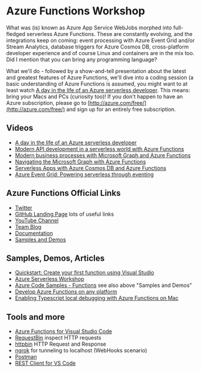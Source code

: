 # Azure Functions Workshop

What was (is) known as Azure App Service WebJobs morphed into full-fledged serverless Azure Functions. 
These are constantly evolving, and the integrations keep on coming: event processing with Azure Event Grid 
and/or Stream Analytics, database triggers for Azure Cosmos DB, cross-platform developer experience 
and of course Linux and containers are in the mix too. Did I mention that you can 
bring any programming language?

What we'll do - followed by a show-and-tell presentation about the latest and greatest features of Azure Functions, 
we'll dive into a coding session (a basic understanding of Azure Functions is assumed, you might want to at least watch
[A day in the life of an Azure serverless developer](https://www.youtube.com/watch?v=jdiKoWdrIn4). This means: bring 
your Macs and PCs (curiosity too)! If you don't happen to have an Azure subscription, please go to 
[http://azure.com/free/](http://azure.com/free/) and sign up for an entirely free subscription.

## Videos

* [A day in the life of an Azure serverless developer](https://www.youtube.com/watch?v=jdiKoWdrIn4)
* [Modern API development in a serverless world with Azure Functions](https://www.youtube.com/watch?v=uXTUTKyaTv4)
* [Modern business processes with Microsoft Graph and Azure Functions ](https://www.youtube.com/watch?v=Y3cC0Hpemmk)
* [Navigating the Microsoft Graph with Azure Functions](https://channel9.msdn.com/Shows/Azure-Friday/Navigating-the-Microsoft-Graph-with-Azure-Functions)
* [Serverless Apps with Azure Cosmos DB and Azure Functions](https://channel9.msdn.com/Shows/Azure-Friday/Severless-Apps-with-Azure-Cosmos-DB-and-Azure-Functions)
* [Azure Event Grid: Powering serverless through eventing](https://www.youtube.com/watch?v=SaOWhPTjHn0)

## Azure Functions Official Links

* [Twitter](https://twitter.com/azurefunctions)
* [GitHub Landing Page](https://github.com/Azure/Azure-Functions) lots of useful links
* [YouTube Channel](https://youtube.com/AzureFunctions )
* [Team Blog](https://blogs.msdn.microsoft.com/appserviceteam/)
* [Documentation](https://docs.microsoft.com/en-us/azure/azure-functions/)
* [Samples and Demos](https://github.com/Azure/Azure-Functions/wiki/Samples-and-content)


## Samples, Demos, Articles

* [Quickstart: Create your first function using Visual Studio](https://docs.microsoft.com/en-us/azure/azure-functions/functions-create-your-first-function-visual-studio)
* [Azure Serverless Workshop](https://github.com/AzureCAT-GSI/azure-serverless-workshop)
* [Azure Code Samples - Functions](https://azure.microsoft.com/en-us/resources/samples/?sort=0&service=functions) see also above "Samples and Demos"
* [Develop Azure Functions on any platform](https://blogs.msdn.microsoft.com/appserviceteam/2017/09/25/develop-azure-functions-on-any-platform/)
* [Enabling Typescript local debugging with Azure Functions on Mac](https://blogs.technet.microsoft.com/livedevopsinjapan/2017/10/11/enabling-typescript-local-debugging-with-azure-functions-on-mac/)


## Tools and more

* [Azure Functions for Visual Studio Code](https://github.com/Microsoft/vscode-azurefunctions)
* [RequestBin](https://requestb.in/) inspect HTTP requests
* [httpbin](https://httpbin.org/) HTTP Request and Response 
* [ngrok](https://ngrok.com/) for tunneling to localhost (WebHooks scenario)
* [Postman](https://www.getpostman.com/)
* [REST Client for VS Code](http://josephwoodward.co.uk/2017/10/rest-%20client-for-vs-Code-an-elegant-alternative-postman)
